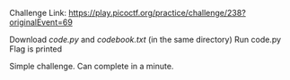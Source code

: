 Challenge Link: https://play.picoctf.org/practice/challenge/238?originalEvent=69

Download *code.py* and *codebook.txt* (in the same directory)
Run code.py
Flag is printed

Simple challenge. Can complete in a minute.
